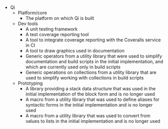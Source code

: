 * Qi
	* Platform/core
		* The platform on which Qi is built
	* Dev tools
		* A unit testing framework
		* A test coverage reporting tool
		* A tool to integrate coverage reporting with the Coveralls service in CI
		* A tool to draw graphics used in documentation
		* Generic operators from a utility library that were used to simplify documentation and build scripts in the initial implementation, and which are currently used only in build scripts
		* Generic operations on collections from a utility library that are used to simplify working with collections in build scripts
	* Prototyping
		* A library providing a stack data structure that was used in the initial implementation of the block form and is no longer used
		* A macro from a utility library that was used to define aliases for syntactic forms in the initial implementation and is no longer used
		* A macro from a utility library that was used to convert from values to lists in the initial implementation and is no longer used
